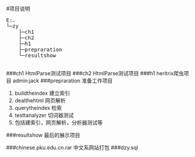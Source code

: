 #项目说明

<pre>
E:.
└─zy
    ├─ch1
    ├─ch2
    ├─h1
    ├─prepraration
    └─resultshow

</pre>
###ch1  HtmlParse测试项目
###ch2  HtmlParse测试项目
###h1   heritrix爬虫项目 admin:jack
###prepraration 准备工作项目 
1.	buildtheindex 建立索引
2.	dealthehtml 网页解析
3.	querytheindex 检索
4.	testtanalyzer 切词器测试
5.	包括建索引，网页解析，分析器测试等

###resultshow  最后的展示项目

###chinese.pku.edu.cn.rar 中文系网站打包
###dzy.sql
